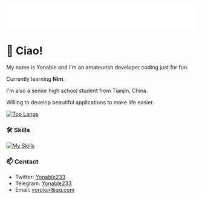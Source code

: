 <p align="center">
<img src="/header.svg" align="center" />
</p>

# 🎉 Ciao!
My name is Yonable and I'm an amateurish developer coding just for fun.

Currently learning **Nim**.
 
I'm also a senior high school student from Tianjin, China. 

Willing to develop beautiful applications to make life easier.

[![Top Langs](https://github-readme-stats.vercel.app/api/top-langs/?username=Yoroion&layout=compact&hide=html&title_color=CC88BB&text_color=885566&bg_color=20,F2FBFF,E6F8FF,FFE6EB,FFF2F5)](https://github.com/anuraghazra/github-readme-stats)

### 🛠️ Skills

[![My Skills](https://skillicons.dev/icons?i=cs,dotnet,kotlin,visualstudio,vscode,nim,python)](https://skillicons.dev)

### 📫 Contact

- Twitter: [Yonable233](https://twitter.com/Yonable233)
- Telegram: [Yonable233](https://t.me/Yonable233)
- Email: yoroion@qq.com
